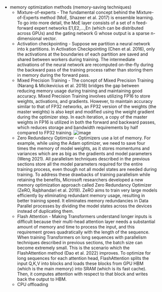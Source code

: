  - memory optimization methods (memory-saving techniques)
      - Mixture-of-experts - The fundamental concept behind the Mixture-of-Experts method (MoE, Shazeer et al. 2017) is ensemble learning. To go into more detail, the MoE layer consists of a set of n  feed-forward expert networks E1,E2,…,En  (which can be distributed across GPUs) and the gating network G  whose output is a sparse n-dimensional vector.
      - Activation checkpointing - Suppose we partition a neural network into k partitions. In Activation Checkpointing (Chen et al. 2016), only the activations at the boundaries of each partition are saved and shared between workers during training. The intermediate activations of the neural network are recomputed on-the-fly during the backward pass of the training process rather than storing them in memory during the forward pass.
      - Mixed Precision Training - The concept of Mixed Precision Training (Narang & Micikevicius et al. 2018) bridges the gap between reducing memory usage during training and maintaining good accuracy.
Mixed Precision Training involves utilizing FP16 to store weights, activations, and gradients. However, to maintain accuracy similar to that of FP32 networks, an FP32 version of the weights (the master weights) is also kept and modified using the weight gradient during the optimizer step. In each iteration, a copy of the master weights in FP16 is utilized in both the forward and backward passes, which reduces storage and bandwidth requirements by half compared to FP32 training.
     ![image](https://github.com/harirajeev/learn_LLMS/assets/13446418/ff18abe9-9ecd-4b57-afdb-7689a8b54aa4)
      - Zero Redundancy Optimizer - Optimizers use a lot of memory. For example, while using the Adam optimizer, we need to save four times the memory of model weights, as it stores momentums and variances which are as big as the gradients and model parameters (Weng 2021). All parallelism techniques described in the previous sections store all the model parameters required for the entire training process, even though not all model states are needed during training. To address these drawbacks of training parallelism while retaining the benefits, Microsoft researchers developed a new memory optimization approach called Zero Redundancy Optimizer (ZeRO, Rajbhandari et al. 2019).
ZeRO aims to train very large models efficiently by eliminating redundant memory usage, resulting in better training speed. It eliminates memory redundancies in Data Parallel processes by dividing the model states across the devices instead of duplicating them.
      - Flash Attention -    Making Transformers understand longer inputs is difficult because their multi-head attention layer needs a substantial amount of memory and time to process the input, and this requirement grows quadratically with the length of the sequence. When training Transformers on long sequences with parallelism techniques described in previous sections, the batch size can become extremely small. This is the scenario which the FlashAttention method (Dao et al. 2022) improves. To optimize for long sequences for each attention head, FlashAttention splits the input Q,K,V  into blocks and loads these blocks from GPU HBM (which is the main memory) into SRAM (which is its fast cache). Then, it computes attention with respect to that block and writes back the output to HBM.
      - CPU offloading 
